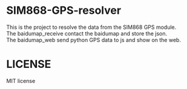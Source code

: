 # SIM868-GPS-resolver
This is the project to resolve the data from the SIM868 GPS module.  
The baidumap_receive contact the baidumap and store the json.  
The baidumap_web send python GPS data to js and show on the web.  
# LICENSE
MIT license
